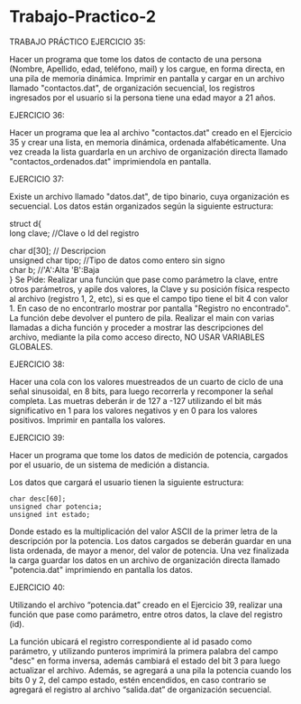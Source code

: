 # Trabajo-Practico-2

TRABAJO PRÁCTICO
EJERCICIO 35:

Hacer un programa que tome los datos de contacto de una persona (Nombre, Apellido, edad, teléfono, mail) y los cargue, en forma directa, en una pila de memoria dinámica. Imprimir en pantalla y cargar en un archivo llamado "contactos.dat", de organización secuencial, los registros ingresados por el usuario si la persona tiene una edad mayor a 21 años.

EJERCICIO 36:

Hacer un programa que lea al archivo "contactos.dat" creado en el Ejercicio 35 y crear una lista, en memoria dinámica, ordenada alfabéticamente. Una vez creada la lista guardarla en un archivo de organización directa llamado "contactos_ordenados.dat" imprimiendola en pantalla.

EJERCICIO 37:

Existe un archivo llamado "datos.dat", de tipo binario, cuya organización es secuencial. Los datos están organizados según la siguiente estructura:

struct d{                                                                                            
long clave; //Clave o Id del registro

char d[30]; // Descripcion                                                                                          
unsigned char tipo; //Tipo de datos como entero sin signo                                                                                                                                            
char b; //'A':Alta 'B':Baja                                                                                                                                                                          
}
Se Pide: Realizar una funciún que pase como parámetro la clave, entre otros parámetros, y apile dos valores, la Clave y su posición física respecto al archivo (registro 1, 2, etc), si es que el campo tipo tiene el bit 4 con valor 1. En caso de no encontrarlo mostrar por pantalla "Registro no encontrado". La función debe devolver el puntero de pila. Realizar el main con varias llamadas a dicha función y proceder a mostrar las descripciones del archivo, mediante la pila como acceso directo, NO USAR VARIABLES GLOBALES.

EJERCICIO 38:

Hacer una cola con los valores muestreados de un cuarto de ciclo de una señal sinusoidal, en 8 bits, para luego recorrerla y recomponer la señal completa. Las muetras deberán ir de 127 a -127 utilizando el bit más significativo en 1 para los valores negativos y en 0 para los valores positivos. Imprimir en pantalla los valores.

EJERCICIO 39:

Hacer un programa que tome los datos de medición de potencia, cargados por el usuario, de un sistema de medición a distancia.

Los datos que cargará el usuario tienen la siguiente estructura:

    char desc[60];
    unsigned char potencia;
    unsigned int estado;
Donde estado es la multiplicación del valor ASCII de la primer letra de la descripción por la potencia. Los datos cargados se deberán guardar en una lista ordenada, de mayor a menor, del valor de potencia. Una vez finalizada la carga guardar los datos en un archivo de organización directa llamado "potencia.dat" imprimiendo en pantalla los datos.

EJERCICIO 40:

Utilizando el archivo “potencia.dat” creado en el Ejercicio 39, realizar una función que pase como parámetro, entre otros datos, la clave del registro (id).

La función ubicará el registro correspondiente al id pasado como parámetro, y utilizando punteros imprimirá la primera palabra del campo "desc" en forma inversa, además cambiará el estado del bit 3 para luego actualizar el archivo. Además, se agregará a una pila la potencia cuando los bits 0 y 2, del campo estado, estén encendidos, en caso contrario se agregará el registro al archivo “salida.dat” de organización secuencial.

